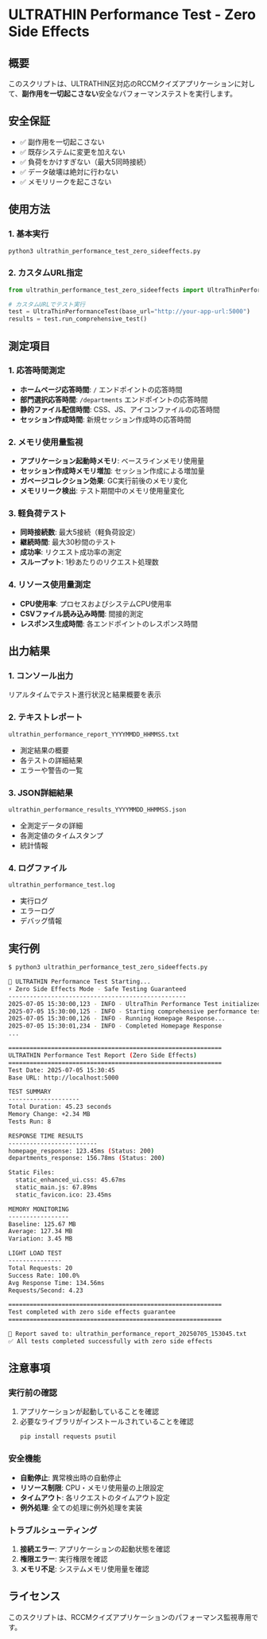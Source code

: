 # ULTRATHIN Performance Test - Zero Side Effects

## 概要
このスクリプトは、ULTRATHIN区対応のRCCMクイズアプリケーションに対して、**副作用を一切起こさない**安全なパフォーマンステストを実行します。

## 安全保証
- ✅ 副作用を一切起こさない
- ✅ 既存システムに変更を加えない
- ✅ 負荷をかけすぎない（最大5同時接続）
- ✅ データ破壊は絶対に行わない
- ✅ メモリリークを起こさない

## 使用方法

### 1. 基本実行
```bash
python3 ultrathin_performance_test_zero_sideeffects.py
```

### 2. カスタムURL指定
```python
from ultrathin_performance_test_zero_sideeffects import UltraThinPerformanceTest

# カスタムURLでテスト実行
test = UltraThinPerformanceTest(base_url="http://your-app-url:5000")
results = test.run_comprehensive_test()
```

## 測定項目

### 1. 応答時間測定
- **ホームページ応答時間**: `/` エンドポイントの応答時間
- **部門選択応答時間**: `/departments` エンドポイントの応答時間
- **静的ファイル配信時間**: CSS、JS、アイコンファイルの応答時間
- **セッション作成時間**: 新規セッション作成時の応答時間

### 2. メモリ使用量監視
- **アプリケーション起動時メモリ**: ベースラインメモリ使用量
- **セッション作成時メモリ増加**: セッション作成による増加量
- **ガベージコレクション効果**: GC実行前後のメモリ変化
- **メモリリーク検出**: テスト期間中のメモリ使用量変化

### 3. 軽負荷テスト
- **同時接続数**: 最大5接続（軽負荷設定）
- **継続時間**: 最大30秒間のテスト
- **成功率**: リクエスト成功率の測定
- **スループット**: 1秒あたりのリクエスト処理数

### 4. リソース使用量測定
- **CPU使用率**: プロセスおよびシステムCPU使用率
- **CSVファイル読み込み時間**: 間接的測定
- **レスポンス生成時間**: 各エンドポイントのレスポンス時間

## 出力結果

### 1. コンソール出力
リアルタイムでテスト進行状況と結果概要を表示

### 2. テキストレポート
`ultrathin_performance_report_YYYYMMDD_HHMMSS.txt`
- 測定結果の概要
- 各テストの詳細結果
- エラーや警告の一覧

### 3. JSON詳細結果
`ultrathin_performance_results_YYYYMMDD_HHMMSS.json`
- 全測定データの詳細
- 各測定値のタイムスタンプ
- 統計情報

### 4. ログファイル
`ultrathin_performance_test.log`
- 実行ログ
- エラーログ
- デバッグ情報

## 実行例

```bash
$ python3 ultrathin_performance_test_zero_sideeffects.py

🚀 ULTRATHIN Performance Test Starting...
⚡ Zero Side Effects Mode - Safe Testing Guaranteed
--------------------------------------------------
2025-07-05 15:30:00,123 - INFO - UltraThin Performance Test initialized - Zero Side Effects Mode
2025-07-05 15:30:00,125 - INFO - Starting comprehensive performance test...
2025-07-05 15:30:00,126 - INFO - Running Homepage Response...
2025-07-05 15:30:01,234 - INFO - Completed Homepage Response
...

============================================================
ULTRATHIN Performance Test Report (Zero Side Effects)
============================================================
Test Date: 2025-07-05 15:30:45
Base URL: http://localhost:5000

TEST SUMMARY
--------------------
Total Duration: 45.23 seconds
Memory Change: +2.34 MB
Tests Run: 8

RESPONSE TIME RESULTS
-------------------------
homepage_response: 123.45ms (Status: 200)
departments_response: 156.78ms (Status: 200)

Static Files:
  static_enhanced_ui.css: 45.67ms
  static_main.js: 67.89ms
  static_favicon.ico: 23.45ms

MEMORY MONITORING
-----------------
Baseline: 125.67 MB
Average: 127.34 MB
Variation: 3.45 MB

LIGHT LOAD TEST
---------------
Total Requests: 20
Success Rate: 100.0%
Avg Response Time: 134.56ms
Requests/Second: 4.23

============================================================
Test completed with zero side effects guarantee
============================================================

📄 Report saved to: ultrathin_performance_report_20250705_153045.txt
✅ All tests completed successfully with zero side effects
```

## 注意事項

### 実行前の確認
1. アプリケーションが起動していることを確認
2. 必要なライブラリがインストールされていることを確認
   ```bash
   pip install requests psutil
   ```

### 安全機能
- **自動停止**: 異常検出時の自動停止
- **リソース制限**: CPU・メモリ使用量の上限設定
- **タイムアウト**: 各リクエストのタイムアウト設定
- **例外処理**: 全ての処理に例外処理を実装

### トラブルシューティング
1. **接続エラー**: アプリケーションの起動状態を確認
2. **権限エラー**: 実行権限を確認
3. **メモリ不足**: システムメモリ使用量を確認

## ライセンス
このスクリプトは、RCCMクイズアプリケーションのパフォーマンス監視専用です。